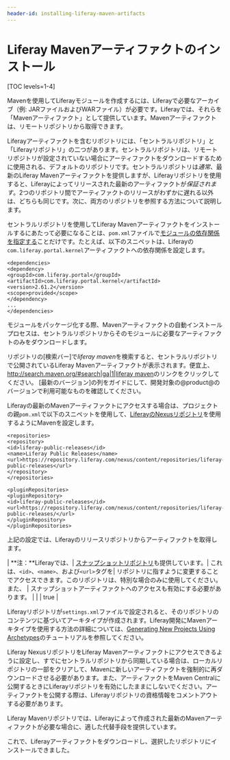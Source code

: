 ```yaml
---
header-id: installing-liferay-maven-artifacts
---
```


# Liferay Mavenアーティファクトのインストール

[TOC levels=1-4]

Mavenを使用してLiferayモジュールを作成するには、Liferayで必要なアーカイブ（例: JARファイルおよびWARファイル）が必要です。Liferayでは、それらを「Mavenアーティファクト」として提供しています。Mavenアーティファクトは、リモートリポジトリから取得できます。

Liferayアーティファクトを含むリポジトリには、「セントラルリポジトリ」と「Liferayリポジトリ」の二つがあります。セントラルリポジトリは、リモートリポジトリが設定されていない場合にアーティファクトをダウンロードするために使用される、デフォルトのリポジトリです。セントラルリポジトリは*通常*、最新のLiferay Mavenアーティファクトを提供しますが、Liferayリポジトリを使用すると、Liferayによってリリースされた最新のアーティファクトが*保証されます*。2つのリポジトリ間でアーティファクトのリリースがわずかに遅れる以外は、どちらも同じです。次に、両方のリポジトリを参照する方法について説明します。

セントラルリポジトリを使用してLiferay Mavenアーティファクトをインストールするにあたって必要になることは、`pom.xml`ファイルで[モジュールの依存関係を指定する](/docs/7-1/tutorials/-/knowledge_base/t/configuring-dependencies)ことだけです。たとえば、以下のスニペットは、Liferayの`com.liferay.portal.kernel`アーティファクトへの依存関係を設定します。

    <dependencies>
    <dependency>
    <groupId>com.liferay.portal</groupId>
    <artifactId>com.liferay.portal.kernel</artifactId>
    <version>2.61.2</version>
    <scope>provided</scope>
    </dependency>
    ...
    </dependencies>

モジュールをパッケージ化する際、Mavenアーティファクトの自動インストールプロセスは、セントラルリポジトリからそのモジュールに必要なアーティファクトのみをダウンロードします。

リポジトリの[検索バー]で*liferay maven*を検索すると、セントラルリポジトリで公開されているLiferay Mavenアーティファクトが表示されます。便宜上、[http://search.maven.org/#search|ga|1|liferay maven](http://search.maven.org/#search|ga|1|liferay%20maven)のリンクをクリックしてください。
[最新のバージョン]の列をガイドにして、開発対象の@product@のバージョンで利用可能なものを確認してください。

Liferayの最新のMavenアーティファクトにアクセスする場合は、プロジェクトの親`pom.xml`で以下のスニペットを使用して、[LiferayのNexusリポジトリ](https://repository.liferay.com)を使用するようにMavenを設定します。

    <repositories>
    <repository>
    <id>liferay-public-releases</id>
    <name>Liferay Public Releases</name>
    <url>https://repository.liferay.com/nexus/content/repositories/liferay-public-releases</url>
    </repository>
    </repositories>
    
    <pluginRepositories>
    <pluginRepository>
    <id>liferay-public-releases</id>
    <url>https://repository.liferay.com/nexus/content/repositories/liferay-public-releases/</url>
    </pluginRepository>
    </pluginRepositories>

上記の設定では、Liferayのリリースリポジトリからアーティファクトを取得します。

| **注：**Liferayでは、| [スナップショットリポジトリ](https://repository.liferay.com/nexus/content/repositories/liferay-public-snapshots/)も提供しています。| これは、`<id>`、`<name>`、および`<url>`タグを| リポジトリに指すように変更することでアクセスできます。このリポジトリは、特別な場合のみに使用してください。また、
| スナップショットアーティファクトへのアクセスも有効にする必要があります。
|
|     <snapshots>
|         <enabled>true</enabled>
|     </snapshots>

Liferayリポジトリが`settings.xml`ファイルで設定されると、そのリポジトリのコンテンツに基づいてアーキタイプが作成されます。Liferay開発にMavenアーキタイプを使用する方法の詳細については、[Generating New Projects Using Archetypes](/docs/7-1/tutorials/-/knowledge_base/t/generating-new-projects-using-archetypes)のチュートリアルを参照してください。

Liferay NexusリポジトリをLiferay Mavenアーティファクトにアクセスできるように設定し、すでにセントラルリポジトリから同期している場合は、ローカルリポジトリの一部をクリアして、Mavenに新しいアーティファクトを強制的に再ダウンロードさせる必要があります。また、アーティファクトをMaven Centralに公開するときにLiferayリポジトリを有効にしたままにしないでください。アーティファクトを公開する際は、Liferayリポジトリの資格情報をコメントアウトする必要があります。

Liferay Mavenリポジトリでは、Liferayによって作成された最新のMavenアーティファクトが必要な場合に、適した代替手段を提供しています。

 これで、Liferayアーティファクトをダウンロードし、選択したリポジトリにインストールできました。
